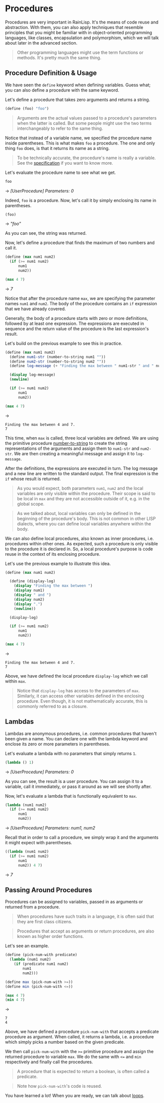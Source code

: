 ﻿# Procedures
Procedures are very important in RainLisp. It's the means of code reuse and abstraction.
With them, you can also apply techniques that resemble principles that you might be familiar
with in object-oriented programming languages, like classes, encapsulation and polymorphism,
which we will talk about later in the advanced section.

> Other programming languages might use the term functions or methods. It's pretty much the same thing.

## Procedure Definition & Usage
We have seen the `define` keyword when defining variables. Guess what; you can also define a procedure
with the same keyword.

Let's define a procedure that takes zero arguments and returns a string.

```scheme
(define (foo) "foo")
```

> Arguments are the actual values passed to a procedure's parameters when the latter is called.
But some people might use the two terms interchangeably to refer to the same thing.

Notice that instead of a variable name, we specified the procedure name inside parentheses.
This is what makes `foo` a procedure. The one and only thing `foo` does, is that it returns
its name as a string.

> To be technically accurate, the procedure's name is really a variable. See the
[specification](../special-forms-derived-expressions/define.md) if you want to know more.

Let's evaluate the procedure name to see what we get.

```scheme
foo
```
-> *[UserProcedure] Parameters: 0*

Indeed, `foo` is a procedure. Now, let's call it by simply enclosing its name in parentheses.

```scheme
(foo)
```
-> *"foo"*

As you can see, the string was returned.

Now, let's define a procedure that finds the maximum of two numbers and call it.

```scheme
(define (max num1 num2)
  (if (>= num1 num2)
      num1
      num2))

(max 4 7)
```
-> *7*

Notice that after the procedure name `max`, we are specifying the parameter names `num1` and `num2`.
The body of the procedure contains an `if` expression that we have already covered.

Generally, the body of a procedure starts with zero or more definitions, followed by at least one
expression. The expressions are executed in sequence and the return value of the procedure is the
last expression's result.

Let's build on the previous example to see this in practice.

```scheme
(define (max num1 num2)
  (define num1-str (number-to-string num1 ""))
  (define num2-str (number-to-string num2 ""))
  (define log-message (+ "Finding the max between " num1-str " and " num2-str "."))

  (display log-message)
  (newline)

  (if (>= num1 num2)
      num1
      num2))

(max 4 7)
```
->
```
Finding the max between 4 and 7.
7
```

This time, when `max` is called, three local variables are defined.
We are using the primitive procedure [number-to-string](../primitives/number-to-string.md) to create
the string representations of the arguments and assign them to `num1-str` and `num2-str`. 
We are then creating a meaningful message and assign it to `log-message`.

After the definitions, the expressions are executed in turn. The log message and a new line are written to the standard
output. The final expression is the `if` whose result is returned.

> As you would expect, both parameters `num1`, `num2` and the local variables are only visible
within the procedure. Their scope is said to be local in `max` and they are not accessible outside of it,
e.g. in the global scope.

> As we talked about, local variables can only be defined in the beginning of the procedure's body.
This is not common in other LISP dialects, where you can define local variables anywhere within the body.

We can also define local procedures, also known as inner procedures, i.e. procedures within
other ones. As expected, such a procedure is only visible to the procedure it is declared in.
So, a local procedure's purpose is code reuse in the context of its enclosing procedure.

Let's use the previous example to illustrate this idea.

```scheme
(define (max num1 num2)

  (define (display-log)
    (display "Finding the max between ")
    (display num1)
    (display " and ")
    (display num2)
    (display ".")
    (newline))

  (display-log)

  (if (>= num1 num2)
      num1
      num2))

(max 4 7)
```
->
```
Finding the max between 4 and 7.
7
```

Above, we have defined the local procedure `display-log` which we call within `max`.

> Notice that `display-log` has access to the parameters of `max`. Similarly, it can access
other variables defined in the enclosing procedure. Even though, it is not mathematically accurate,
this is commonly referred to as a closure.

## Lambdas
Lambdas are anonymous procedures, i.e. common procedures that haven't been given a name.
You can declare one with the lambda keyword and enclose its zero or more parameters in parentheses.

Let's evaluate a lambda with no parameters that simply returns `1`.

```scheme
(lambda () 1)
```
-> *[UserProcedure] Parameters: 0*

As you can see, the result is a user procedure. You can assign it to a variable, call
it immediately, or pass it around as we will see shortly after.

Now, let's evaluate a lambda that is functionally equivalent to `max`.

```scheme
(lambda (num1 num2)
  (if (>= num1 num2)
      num1
      num2))
```
-> *[UserProcedure] Parameters: num1, num2*

Recall that in order to call a procedure, we simply wrap it and the arguments it might expect with parentheses.

```scheme
((lambda (num1 num2)
  (if (>= num1 num2)
      num1
      num2)) 4 7)
```
-> *7*

## Passing Around Procedures
Procedures can be assigned to variables, passed in as arguments or returned from a procedure.

> When procedures have such traits in a language, it is often said that they are first class citizens.

> Procedures that accept as arguments or return procedures, are also known as higher order functions.

Let's see an example.

```scheme
(define (pick-num-with predicate)
  (lambda (num1 num2)
    (if (predicate num1 num2)
        num1
        num2)))

(define max (pick-num-with >=))
(define min (pick-num-with <=))

(max 4 7)
(min 4 7)
```
->
```
7
4
```

Above, we have defined a procedure `pick-num-with` that accepts a predicate procedure as argument.
When called, it returns a lambda, i.e. a procedure which simply picks a number based on the given predicate.

We then call `pick-num-with` with the `>=` primitive procedure and assign the returned procedure to variable `max`.
We do the same with `<=` and `min` respectively and finally call the procedures.

> A procedure that is expected to return a boolean, is often called a predicate.

> Note how `pick-num-with`'s code is reused.

You have learned a lot! When you are ready, we can talk about [loops](loops.md).